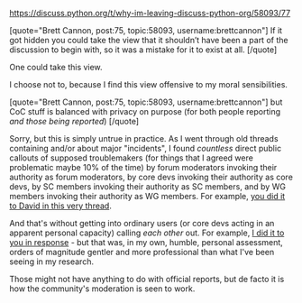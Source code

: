 https://discuss.python.org/t/why-im-leaving-discuss-python-org/58093/77

[quote="Brett Cannon, post:75, topic:58093, username:brettcannon"]
If it got hidden you could take the view that it shouldn’t have been a part of the discussion to begin with, so it was a mistake for it to exist at all.
[/quote]

One could take this view.

I choose not to, because I find this view offensive to my moral sensibilities.

[quote="Brett Cannon, post:75, topic:58093, username:brettcannon"]
but CoC stuff is balanced with privacy on purpose (for both people reporting *and those being reported*)
[/quote]

Sorry, but this is simply untrue in practice. As I went through old threads containing and/or about major "incidents", I found *countless* direct public callouts of supposed troublemakers (for things that I agreed were problematic maybe 10% of the time) by forum moderators invoking their authority as forum moderators, by core devs invoking their authority as core devs, by SC members invoking their authority as SC members, and by WG members invoking their authority as WG members. For example, [you did it to David in this very thread](https://discuss.python.org/t/why-im-leaving-discuss-python-org/58093/24).

And that's without getting into ordinary users (or core devs acting in an apparent personal capacity) calling *each other* out. For example, [I did it to you in response](https://discuss.python.org/t/why-im-leaving-discuss-python-org/58093/35) - but that was, in my own, humble, personal assessment, orders of magnitude gentler and more professional than what I've been seeing in my research.

Those might not have anything to do with official reports, but de facto it is how the community's moderation is seen to work.
